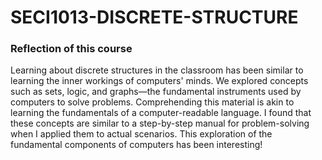 # SECI1013-DISCRETE-STRUCTURE

### Reflection of this course 
Learning about discrete structures in the classroom has been similar to learning the inner workings of computers' minds. We explored concepts such as sets, logic, and graphs—the fundamental instruments used by computers to solve problems. Comprehending this material is akin to learning the fundamentals of a computer-readable language. I found that these concepts are similar to a step-by-step manual for problem-solving when I applied them to actual scenarios. This exploration of the fundamental components of computers has been interesting!
